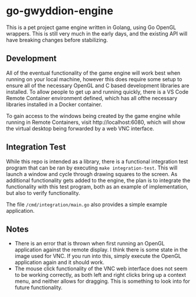 # go-gwyddion-engine
This is a pet project game engine written in Golang, using Go OpenGL wrappers.  This is still very much in the early days, and the existing API will have breaking changes before stabilizing.

## Development
All of the eventual functionality of the game engine will work best when running on your local machine, however this does require some setup to ensure all of the necessary OpenGL and C based development libraries are installed.  To allow people to get up and running quickly, there is a VS Code Remote Container environment defined, which has all ofthe necessary libraries installed in a Docker container.

To gain access to the windows being created by the game engine while running in Remote Containers, visit http://localhost:6080, which will show the virtual desktop being forwarded by a web VNC interface.

## Integration Test
While this repo is intended as a library, there is a functional integration test program that can be ran by executing `make integration-test`.  This will launch a window and cycle through drawing squares to the screen.  As additional functionality gets added to the engine, the plan is to integrate the functionality with this test program, both as an example of implementation, but also to verify functionality.

The file `/cmd/integration/main.go` also provides a simple example application.

## Notes
* There is an error that is thrown when first running an OpenGL application against the remote display.  I think there is some state in the image used for VNC.  If you run into this, simply execute the OpenGL application again and it should work.
* The mouse click functionality of the VNC web interface does not seem to be working correctly, as both left and right clicks bring up a context menu, and neither allows for dragging.  This is something to look into for future functionality.
